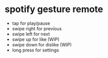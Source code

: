 # spotify gesture remote

* tap for play/pause
* swipe right for previous
* swipe left for next
* swipe up for like (WIP)
* swipe down for dislike (WIP)
* long press for settings

